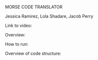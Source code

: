 MORSE CODE TRANSLATOR

Jessica Ramirez, Lola Shadare, Jacob Perry

Link to video:

Overview:

How to run:

Overview of code structure:
